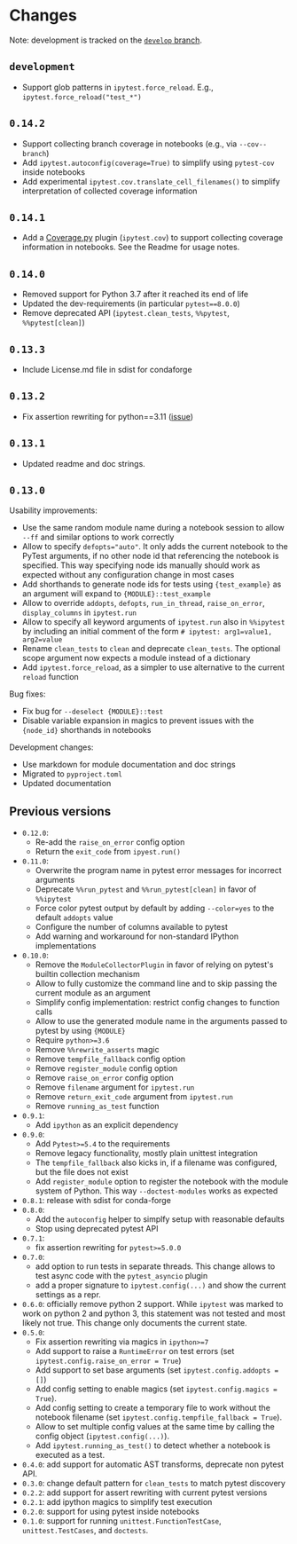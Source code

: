 # Changes

Note: development is tracked on the [`develop` branch](https://github.com/chmp/ipytest/tree/develop).

## `development`

- Support glob patterns in `ipytest.force_reload`. E.g.,
  `ipytest.force_reload("test_*")`

## `0.14.2`

- Support collecting branch coverage in notebooks (e.g., via `--cov--branch`)
- Add `ipytest.autoconfig(coverage=True)` to simplify using `pytest-cov` inside
  notebooks
- Add experimental `ipytest.cov.translate_cell_filenames()` to simplify
  interpretation of collected coverage information

## `0.14.1`

- Add a [Coverage.py](https://coverage.readthedocs.io/en/latest/index.html)
  plugin (`ipytest.cov`) to support collecting coverage information in
  notebooks. See the Readme for usage notes.

## `0.14.0`

- Removed support for Python 3.7 after it reached its end of life
- Updated the dev-requirements (in particular `pytest==8.0.0`)
- Remove deprecated API (`ipytest.clean_tests`, `%%pytest`, `%%pytest[clean]`)

## `0.13.3`

- Include License.md file in sdist for condaforge

## `0.13.2`

- Fix assertion rewriting for python==3.11 ([issue][issue-93])

[issue-93]: https://github.com/chmp/ipytest/issues/93

## `0.13.1`

- Updated readme and doc strings.

## `0.13.0`

Usability improvements:

- Use the same random module name during a notebook session to allow `--ff` and
  similar options to work correctly
- Allow to specify `defopts="auto"`. It only adds the current notebook to the
  PyTest arguments, if no other node id that referencing the notebook is
  specified. This way specifying node ids manually should work as expected
  without any configuration change in most cases
- Add shorthands to generate node ids for tests using `{test_example}` as an
  argument will expand to `{MODULE}::test_example`
- Allow to override `addopts`, `defopts`, `run_in_thread`, `raise_on_error`,
  `display_columns` in `ipytest.run`
- Allow to specify all keyword arguments of `ipytest.run` also in `%%ipytest` by
  including an initial comment of the form `# ipytest: arg1=value1, arg2=value`
- Rename `clean_tests` to `clean` and deprecate `clean_tests`. The optional
  scope argument now expects a module instead of a dictionary
- Add `ipytest.force_reload`, as a simpler to use alternative to the current
  `reload` function

Bug fixes:

- Fix bug for `--deselect {MODULE}::test`
- Disable variable expansion in magics to prevent issues with the `{node_id}`
  shorthands in notebooks

Development changes:

- Use markdown for module documentation and doc strings
- Migrated to `pyproject.toml`
- Updated documentation

## Previous versions

- `0.12.0`:
    - Re-add the `raise_on_error` config option
    - Return the `exit_code` from `ipyest.run()`
- `0.11.0`:
    - Overwrite the program name in pytest error messages for incorrect arguments
    - Deprecate `%%run_pytest` and `%%run_pytest[clean]` in favor of `%%ipytest`
    - Force color pytest output by default by adding `--color=yes` to the
      default `addopts` value
    - Configure the number of columns available to pytest
    - Add warning and workaround for non-standard IPython implementations
- `0.10.0`:
    - Remove the `ModuleCollectorPlugin` in favor of relying on pytest's builtin
      collection mechanism
    - Allow to fully customize the command line and to skip passing the
      current module as an argument
    - Simplify config implementation: restrict config changes to function calls
    - Allow to use the generated module name in the arguments passed to pytest
      by using `{MODULE}`
    - Require `python>=3.6`
    - Remove `%%rewrite_asserts` magic
    - Remove `tempfile_fallback` config option
    - Remove `register_module` config option
    - Remove `raise_on_error` config option
    - Remove `filename` argument for `ipytest.run`
    - Remove `return_exit_code` argument from `ipytest.run`
    - Remove `running_as_test` function
- `0.9.1`:
    - Add `ipython` as an explicit dependency
- `0.9.0`:
    - Add `Pytest>=5.4` to the requirements
    - Remove legacy functionality, mostly plain unittest integration
    - The `tempfile_fallback` also kicks in, if a filename was configured, but
      the file does not exist
    - Add `register_module` option to register the notebook with the module
      system of Python. This way `--doctest-modules` works as expected
- `0.8.1`: release with sdist for conda-forge
- `0.8.0`:
    - Add the `autoconfig` helper to simplfy setup with reasonable defaults
    - Stop using deprecated pytest API
- `0.7.1`:
    - fix assertion rewriting for `pytest>=5.0.0`
- `0.7.0`:
    - add option to run tests in separate threads. This change allows to test
      async code with the `pytest_asyncio` plugin
    - add a proper signature to `ipytest.config(...)` and show the current
      settings as a repr.
- `0.6.0`: officially remove python 2 support. While `ipytest` was marked to
  work on python 2 and python 3, this statement was not tested and most likely
  not true. This change only documents the current state.
- `0.5.0`:
    - Fix assertion rewriting via magics in `ipython>=7`
    - Add support to raise a `RuntimeError` on test errors (set
      `ipytest.config.raise_on_error = True`)
    - Add support to set base arguments (set `ipytest.config.addopts = []`)
    - Add config setting to enable magics (set `ipytest.config.magics = True`).
    - Add config setting to create a temporary file to work without the
      notebook filename (set `ipytest.config.tempfile_fallback = True`).
    - Allow to set multiple config values at the same time by calling the
      config object (`ipytest.config(...)`).
    - Add `ipytest.running_as_test()` to detect whether a notebook is executed
      as a test.
- `0.4.0`: add support for automatic AST transforms, deprecate non pytest API.
- `0.3.0`: change default pattern for `clean_tests` to match pytest discovery
- `0.2.2`: add support for assert rewriting with current pytest versions
- `0.2.1`: add ipython magics to simplify test execution
- `0.2.0`: support for using pytest inside notebooks
- `0.1.0`: support for running `unittest.FunctionTestCase`,
  `unittest.TestCases`, and `doctests`.
